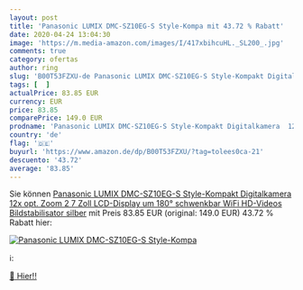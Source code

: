```yaml
---
layout: post
title: 'Panasonic LUMIX DMC-SZ10EG-S Style-Kompa mit 43.72 % Rabatt'
date: 2020-04-24 13:04:30
image: 'https://m.media-amazon.com/images/I/417xbihcuHL._SL200_.jpg'
comments: true
category: ofertas
author: ring
slug: 'B00T53FZXU-de Panasonic LUMIX DMC-SZ10EG-S Style-Kompakt Digitalkamera...'
tags: [  ]
actualPrice: 83.85 EUR
currency: EUR
price: 83.85
comparePrice: 149.0 EUR
prodname: 'Panasonic LUMIX DMC-SZ10EG-S Style-Kompakt Digitalkamera  12x opt. Zoom  2 7 Zoll LCD-Display um 180° schwenkbar WiFi  HD-Videos  Bildstabilisator  silber'
country: 'de'
flag: '🇩🇪'
buyurl: 'https://www.amazon.de/dp/B00T53FZXU/?tag=tolees0ca-21'
descuento: '43.72'
average: '83.85'
---
```


Sie können [Panasonic LUMIX DMC-SZ10EG-S Style-Kompakt Digitalkamera  12x opt. Zoom  2 7 Zoll LCD-Display um 180° schwenkbar WiFi  HD-Videos  Bildstabilisator  silber](https://www.amazon.de/dp/B00T53FZXU/?tag=tolees0ca-21) mit Preis 83.85 EUR (original: 149.0 EUR) 43.72 % Rabatt hier:

[![Panasonic LUMIX DMC-SZ10EG-S Style-Kompa](https://m.media-amazon.com/images/I/417xbihcuHL._SL200_.jpg)](https://www.amazon.de/dp/B00T53FZXU/?tag=tolees0ca-21)

ℹ️:


[🛒 Hier!!](https://www.amazon.de/dp/B00T53FZXU/?tag=tolees0ca-21)
